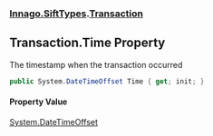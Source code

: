 ### [Innago\.SiftTypes](../index.md 'Innago\.SiftTypes').[Transaction](index.md 'Innago\.SiftTypes\.Transaction')

## Transaction\.Time Property

The timestamp when the transaction occurred

```csharp
public System.DateTimeOffset Time { get; init; }
```

#### Property Value
[System\.DateTimeOffset](https://learn.microsoft.com/en-us/dotnet/api/system.datetimeoffset 'System\.DateTimeOffset')